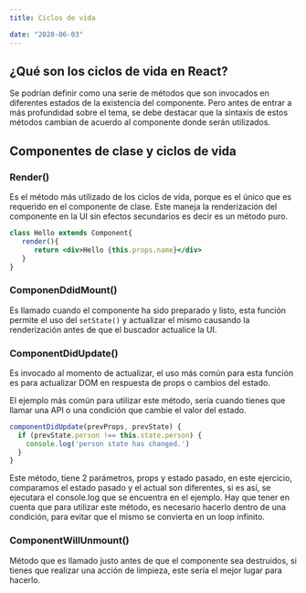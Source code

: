 ```yaml
---
title: Ciclos de vida

date: "2020-06-03"
---
```


## ¿Qué son los ciclos de vida en React? 

Se podrían definir como una serie de métodos que son invocados en diferentes estados de la existencia del componente. Pero antes de entrar a más profundidad sobre el tema, se debe destacar que la sintaxis de estos métodos cambian de acuerdo al componente donde serán utilizados. 

## Componentes de clase y ciclos de vida 

### Render()

Es el método más utilizado de los ciclos de vida, porque es el único que es requerido en el componente de clase. Este maneja la renderización del componente en la UI sin efectos secundarios es decir es un método puro. 

```jsx
class Hello extends Component{
   render(){
      return <div>Hello {this.props.name}</div>
   }
}
```



### ComponenDdidMount() 

Es llamado cuando el componente ha sido preparado y listo, esta función permite el uso del `setState()` y actualizar el mismo causando la renderización antes de que el buscador actualice la UI. 



###  ComponentDidUpdate()

Es invocado al momento de actualizar, el uso más común para esta función es para actualizar DOM en respuesta de props o cambios del estado.

El ejemplo más común para utilizar este método, sería cuando tienes que llamar una API o una condición que cambie el valor del estado.

```jsx
componentDidUpdate(prevProps, prevState) {
  if (prevState.person !== this.state.person) {
    console.log('person state has changed.')
  }
}
```

Este método, tiene 2 parámetros, props y estado pasado, en este ejercicio, comparamos el estado pasado y el actual son diferentes, si es así, se ejecutara el console.log que se encuentra en el ejemplo. Hay que tener en cuenta que para utilizar este método, es necesario hacerlo dentro de una condición, para evitar que el mismo se convierta en un loop infinito.

### ComponentWillUnmount()

Método que es llamado justo antes de que el componente sea destruidos, si tienes que realizar una acción de limpieza, este sería el mejor lugar para hacerlo. 